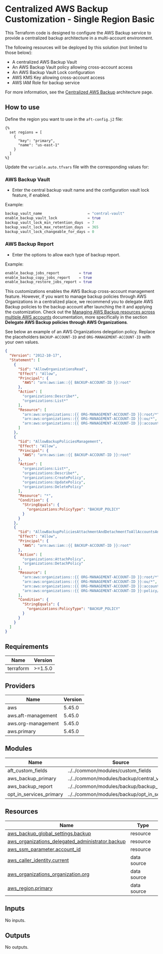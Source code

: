 # Centralized AWS Backup Customization - Single Region Basic

This Terraform code is designed to configure the AWS Backup service to provide a centralized backup architecture in a multi-account environment.

The following resources will be deployed by this solution (not limited to those below):

- A centralized AWS Backup Vault
- An AWS Backup Vault policy allowing cross-account access
- An AWS Backup Vault Lock configuration
- AWS KMS Key allowing cross-account access
- AWS IAM Role for backup service

For more information, see the [Centralized AWS Backup](https://awslabs.github.io/aft-blueprints/architectures/aws-backup) architecture page.

## How to use

Define the region you want to use in the `aft-config.j2` file:

```jinja
{% 
  set regions = [
    {
      "key": "primary",
      "name": "us-east-1"
    }
  ]
%}
```

Update the `variable.auto.tfvars` file with the corresponding values for:

### AWS Backup Vault

- Enter the central backup vault name and the configuration vault lock feature, if enabled.

Example:

```terraform
backup_vault_name                     = "central-vault"
enable_backup_vault_lock              = true
backup_vault_lock_min_retention_days  = 7
backup_vault_lock_max_retention_days  = 365
backup_vault_lock_changeable_for_days = 0
```

### AWS Backup Report

- Enter the options to allow each type of backup report.

Example:

```terraform
enable_backup_jobs_report         = true
enable_backup_copy_jobs_report    = true
enable_backup_restore_jobs_report = true
```

This customizations enables the AWS Backup cross-account management feature. However, if you want to manage backup policies through AWS Organizations in a centralized place, we recommend you to delegate AWS Backup policies to the backup account after launching the it and applying the customization. Check out the [Managing AWS Backup resources across multiple AWS accounts](https://docs.aws.amazon.com/aws-backup/latest/devguide/manage-cross-account.html) documentation, more specifically in the section **Delegate AWS Backup policies through AWS Organizations**.

See below an example of an AWS Organizations delegation policy. Replace the placeholders `BACKUP-ACCOUNT-ID` and `ORG-MANAGEMENT-ACCOUNT-ID` with your own values.

```json
{
  "Version": "2012-10-17",
  "Statement": [
    {
      "Sid": "AllowOrganizationsRead",
      "Effect": "Allow",
      "Principal": {
        "AWS": "arn:aws:iam::{{ BACKUP-ACCOUNT-ID }}:root"
      },
      "Action": [
        "organizations:Describe*",
        "organizations:List*"
      ],
      "Resource": [
        "arn:aws:organizations::{{ ORG-MANAGEMENT-ACCOUNT-ID }}:root/*",
        "arn:aws:organizations::{{ ORG-MANAGEMENT-ACCOUNT-ID }}:ou/*",
        "arn:aws:organizations::{{ ORG-MANAGEMENT-ACCOUNT-ID }}:account/*"
      ]
    },
    {
      "Sid": "AllowBackupPoliciesManagement",
      "Effect": "Allow",
      "Principal": {
        "AWS": "arn:aws:iam::{{ BACKUP-ACCOUNT-ID }}:root"
      },
      "Action": [
        "organizations:List*",
        "organizations:Describe*",
        "organizations:CreatePolicy",
        "organizations:UpdatePolicy",
        "organizations:DeletePolicy"
      ],
      "Resource": "*",
      "Condition": {
        "StringEquals": {
          "organizations:PolicyType": "BACKUP_POLICY"
        }
      }
    },
    {
      "Sid": "AllowBackupPoliciesAttachmentAndDetachmentToAllAccountsAndOUs",
      "Effect": "Allow",
      "Principal": {
        "AWS": "arn:aws:iam::{{ BACKUP-ACCOUNT-ID }}:root"
      },
      "Action": [
        "organizations:AttachPolicy",
        "organizations:DetachPolicy"
      ],
      "Resource": [
        "arn:aws:organizations::{{ ORG-MANAGEMENT-ACCOUNT-ID }}:root/*",
        "arn:aws:organizations::{{ ORG-MANAGEMENT-ACCOUNT-ID }}:ou/*",
        "arn:aws:organizations::{{ ORG-MANAGEMENT-ACCOUNT-ID }}:account/*",
        "arn:aws:organizations::{{ ORG-MANAGEMENT-ACCOUNT-ID }}:policy/*/backup_policy/*"        
      ],
      "Condition": {
        "StringEquals": {
          "organizations:PolicyType": "BACKUP_POLICY"
        }
      }
    }
  ]
}
```

<!-- BEGIN_TF_DOCS -->
## Requirements

| Name | Version |
|------|---------|
| terraform | >=1.5.0 |

## Providers

| Name | Version |
|------|---------|
| aws | 5.45.0 |
| aws.aft-management | 5.45.0 |
| aws.org-management | 5.45.0 |
| aws.primary | 5.45.0 |

## Modules

| Name | Source | Version |
|------|--------|---------|
| aft\_custom\_fields | ../../common/modules/custom_fields | n/a |
| aws\_backup\_primary | ../../common/modules/backup/central_vault | n/a |
| aws\_backup\_report | ../../common/modules/backup/backup_report | n/a |
| opt\_in\_services\_primary | ../../common/modules/backup/opt_in_services | n/a |

## Resources

| Name | Type |
|------|------|
| [aws_backup_global_settings.backup](https://registry.terraform.io/providers/hashicorp/aws/latest/docs/resources/backup_global_settings) | resource |
| [aws_organizations_delegated_administrator.backup](https://registry.terraform.io/providers/hashicorp/aws/latest/docs/resources/organizations_delegated_administrator) | resource |
| [aws_ssm_parameter.account_id](https://registry.terraform.io/providers/hashicorp/aws/latest/docs/resources/ssm_parameter) | resource |
| [aws_caller_identity.current](https://registry.terraform.io/providers/hashicorp/aws/latest/docs/data-sources/caller_identity) | data source |
| [aws_organizations_organization.org](https://registry.terraform.io/providers/hashicorp/aws/latest/docs/data-sources/organizations_organization) | data source |
| [aws_region.primary](https://registry.terraform.io/providers/hashicorp/aws/latest/docs/data-sources/region) | data source |

## Inputs

No inputs.

## Outputs

No outputs.
<!-- END_TF_DOCS -->